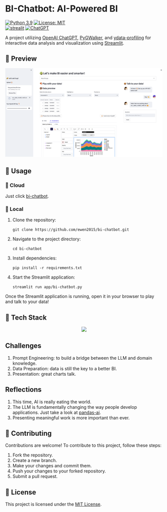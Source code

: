 # BI-Chatbot: AI-Powered BI

[![Python 3.9](https://img.shields.io/badge/python-3.9-blue.svg)](https://www.python.org/downloads/release/python-390/)
[![License: MIT](https://img.shields.io/badge/License-MIT-yellow.svg)](https://opensource.org/licenses/MIT)\
[![strealit](https://img.shields.io/badge/Streamlit-FF4B4B?style=for-the-badge&logo=Streamlit&logoColor=white
)](https://streamlit.io/)
[![ChatGPT](https://img.shields.io/badge/chatGPT-74aa9c?style=for-the-badge&logo=openai&logoColor=white)](https://platform.openai.com)

A project utilizing [OpenAI ChatGPT](https://openai.com), [PyGWalker](https://docs.kanaries.net/pygwalker), and [ydata-profiling](https://ydata-profiling.ydata.ai) for interactive data analysis and visualization using [Streamlit](https://streamlit.io/).

## 🍓 Preview

![preview](/image/preview.png)

## 🍪 Usage

### 🐣 Cloud

Just click [bi-chatbot](https://aibicat.streamlit.app).

### 🍕 Local

1. Clone the repository:

   ```shell
   git clone https://github.com/ewen2015/bi-chatbot.git
   ```

2. Navigate to the project directory:

   ```shell
   cd bi-chatbot
   ```

3. Install dependencies:

   ```shell
   pip install -r requirements.txt
   ```
   
4. Start the Streamlit application:

   ```shell
   streamlit run app/bi-chatbot.py
   ```

Once the Streamlit application is running, open it in your browser to play and talk to your data!

## 🍔 Tech Stack

<p align="center">
<img src="https://raw.githubusercontent.com/Ewen2015/bi-chatbot/master/image/tech-stack.svg">
</p>

## Challenges

1. Prompt Engineering: to build a bridge between the LLM and domain knowledge.
2. Data Preparation: data is still the key to a better BI.
3. Presentation: great charts talk.

## Reflections

1. This time, AI is really eating the world.
2. The LLM is fundamentally changing the way people develop applications. Just take a look at [pandas-ai](https://github.com/gventuri/pandas-ai).
3. Presenting meaningful work is more important than ever.

## 🍻 Contributing

Contributions are welcome! To contribute to this project, follow these steps:

1. Fork the repository.
2. Create a new branch.
3. Make your changes and commit them.
4. Push your changes to your forked repository.
5. Submit a pull request.

## 🍭 License

This project is licensed under the [MIT License](LICENSE).
